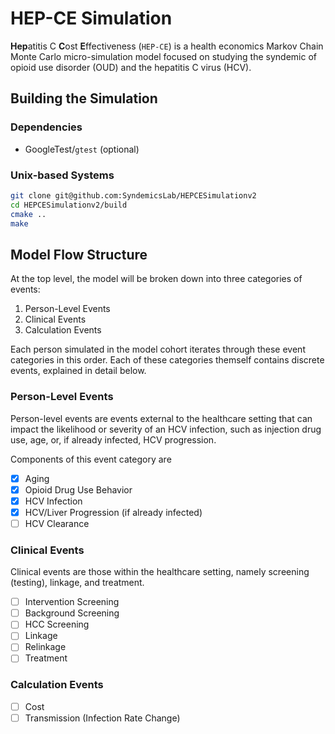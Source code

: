 # HEP-CE Simulation
**Hep**atitis C **C**ost **E**ffectiveness (`HEP-CE`) is a health economics Markov Chain Monte Carlo micro-simulation model focused on studying the syndemic of opioid use disorder (OUD) and the hepatitis C virus (HCV).

## Building the Simulation
### Dependencies
- GoogleTest/`gtest` (optional)

### Unix-based Systems
```sh
git clone git@github.com:SyndemicsLab/HEPCESimulationv2
cd HEPCESimulationv2/build
cmake ..
make
```

## Model Flow Structure
At the top level, the model will be broken down into three categories of events:

1. Person-Level Events
2. Clinical Events
3. Calculation Events

Each person simulated in the model cohort iterates through these event categories in this order.
Each of these categories themself contains discrete events, explained in detail below.

### Person-Level Events
Person-level events are events external to the healthcare setting that can impact the likelihood or severity of an HCV infection, such as injection drug use, age, or, if already infected, HCV progression.

Components of this event category are

- [X] Aging
- [x] Opioid Drug Use Behavior
- [x] HCV Infection
- [x] HCV/Liver Progression (if already infected)
- [ ] HCV Clearance

### Clinical Events
Clinical events are those within the healthcare setting, namely screening (testing), linkage, and treatment.

- [ ] Intervention Screening
- [ ] Background Screening
- [ ] HCC Screening
- [ ] Linkage
- [ ] Relinkage
- [ ] Treatment

### Calculation Events
- [ ] Cost
- [ ] Transmission (Infection Rate Change)
